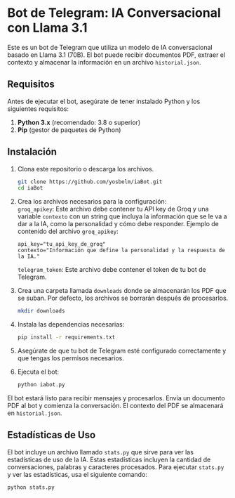 # Bot de Telegram: IA Conversacional con Llama 3.1

Este es un bot de Telegram que utiliza un modelo de IA conversacional basado en Llama 3.1 (70B). El bot puede recibir documentos PDF, extraer el contexto y almacenar la información en un archivo `historial.json`.

## Requisitos

Antes de ejecutar el bot, asegúrate de tener instalado Python y los siguientes requisitos:

1. **Python 3.x** (recomendado: 3.8 o superior)
2. **Pip** (gestor de paquetes de Python)

## Instalación

1. Clona este repositorio o descarga los archivos.

    ```bash
    git clone https://github.com/yosbelm/iaBot.git
    cd iaBot
    ```

2. Crea los archivos necesarios para la configuración:  
   `groq_apikey`: Este archivo debe contener tu API key de Groq y una variable `contexto` con un string que incluya la información que se le va a dar a la IA, como la personalidad y cómo debe responder. Ejemplo de contenido del archivo `groq_apikey`:
   
   ```plaintext
   api_key="tu_api_key_de_groq"
   contexto="Información que define la personalidad y la respuesta de la IA."  
   ```
   `telegram_token`: Este archivo debe contener el token de tu bot de Telegram.  

3. Crea una carpeta llamada `downloads` donde se almacenarán los PDF que se suban. Por defecto, los archivos se borrarán después de procesarlos.

    ```bash
    mkdir downloads
    ```

4. Instala las dependencias necesarias:

    ```bash
    pip install -r requirements.txt
    ```

5. Asegúrate de que tu bot de Telegram esté configurado correctamente y que tengas los permisos necesarios.

6. Ejecuta el bot:

    ```bash
    python iabot.py
    ```

El bot estará listo para recibir mensajes y procesarlos. Envía un documento PDF al bot y comienza la conversación. El contexto del PDF se almacenará en `historial.json`.

## Estadísticas de Uso

El bot incluye un archivo llamado `stats.py` que sirve para ver las estadísticas de uso de la IA. Estas estadísticas incluyen la cantidad de conversaciones, palabras y caracteres procesados. Para ejecutar `stats.py` y ver las estadísticas, usa el siguiente comando:

```bash
python stats.py
